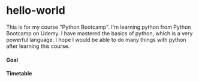 # hello-world
This is for my course "Python Bootcamp".
I'm learning python from Python Bootcamp on Udemy. I have mastered the basics of python, which is a very powerful language. I hope I would be able to do many things with python after learning this course.
#### Goal
#### Timetable
